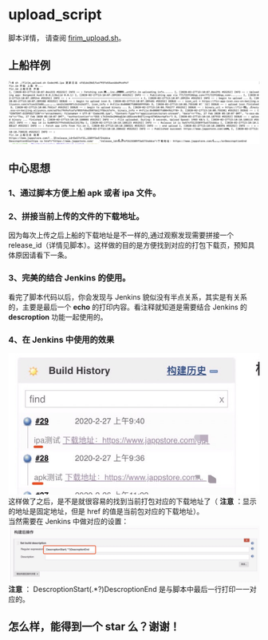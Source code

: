 # upload_script
 
脚本详情， 请查阅 [firim_upload.sh](./firim_upload.sh)。   
## 上船样例  
![Result](./assets/result.png)   

## 中心思想
### 1、通过脚本方便上船 **apk** 或者 **ipa** 文件。
    
### 2、拼接当前上传的文件的下载地址。  
因为每次上传之后上船的下载地址是不一样的,通过观察发现需要拼接一个 release_id（详情见脚本）。这样做的目的是方便找到对应的打包下载页，预知具体原因请看下一条。 
 
### 3、完美的结合 Jenkins 的使用。  
看完了脚本代码以后，你会发现与 Jenkins 貌似没有半点关系，其实是有关系的，主要是最后一个 **echo** 的打印内容。看注释就知道是需要结合 Jenkins 的 **descroption** 功能一起使用的。

### 4、在 Jenkins 中使用的效果
![Jenkins](./assets/Jenkins.png)   
这样做了之后，是不是就很容易的找到当前打包对应的下载地址了（ **注意** ：显示的地址是固定地址，但是 href 的值是当前包对应的下载地址）。  
当然需要在 Jenkins 中做对应的设置：  
![Descroption](./assets/Descroption.png)     
**注意** ： DescroptionStart(.*?)DescroptionEnd 是与脚本中最后一行打印一一对应的。   

## 怎么样，能得到一个 star 么？谢谢！
